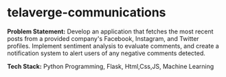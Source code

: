 # telaverge-communications

**Problem Statement:**
Develop an application that fetches the most recent posts from a provided company's Facebook, Instagram, and Twitter profiles. Implement sentiment analysis to evaluate comments, and create a notification system to alert users of any negative comments detected.

**Tech Stack:**
Python Programming,
Flask,
Html,Css,JS,
Machine Learning

